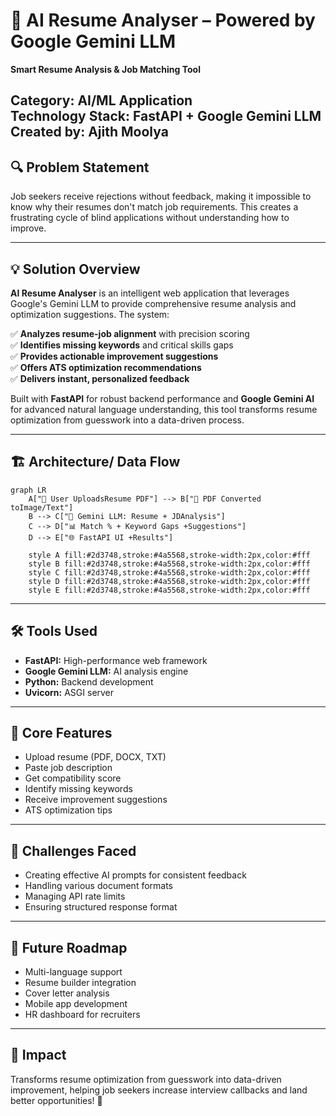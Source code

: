 # 🚀 AI Resume Analyser – Powered by Google Gemini LLM

**Smart Resume Analysis & Job Matching Tool**

**Category:** AI/ML Application  
**Technology Stack:** FastAPI + Google Gemini LLM  
**Created by:** Ajith Moolya
---

## 🔍 Problem Statement

Job seekers receive rejections without feedback, making it impossible to know why their resumes don't match job requirements. This creates a frustrating cycle of blind applications without understanding how to improve.

---

## 💡 Solution Overview

**AI Resume Analyser** is an intelligent web application that leverages Google's Gemini LLM to provide comprehensive resume analysis and optimization suggestions. The system:

✅ **Analyzes resume-job alignment** with precision scoring  
✅ **Identifies missing keywords** and critical skills gaps  
✅ **Provides actionable improvement suggestions**  
✅ **Offers ATS optimization recommendations**  
✅ **Delivers instant, personalized feedback**

Built with **FastAPI** for robust backend performance and **Google Gemini AI** for advanced natural language understanding, this tool transforms resume optimization from guesswork into a data-driven process.

---

## 🏗️ Architecture/ Data Flow
```mermaid
graph LR
    A["📄 User UploadsResume PDF"] --> B["🔄 PDF Converted toImage/Text"]
    B --> C["🤖 Gemini LLM: Resume + JDAnalysis"]
    C --> D["📊 Match % + Keyword Gaps +Suggestions"]
    D --> E["🌐 FastAPI UI +Results"]
    
    style A fill:#2d3748,stroke:#4a5568,stroke-width:2px,color:#fff
    style B fill:#2d3748,stroke:#4a5568,stroke-width:2px,color:#fff
    style C fill:#2d3748,stroke:#4a5568,stroke-width:2px,color:#fff
    style D fill:#2d3748,stroke:#4a5568,stroke-width:2px,color:#fff
    style E fill:#2d3748,stroke:#4a5568,stroke-width:2px,color:#fff
```

---
## 🛠️ Tools Used

- **FastAPI:** High-performance web framework
- **Google Gemini LLM:** AI analysis engine
- **Python:** Backend development
- **Uvicorn:** ASGI server

---

## 🎯 Core Features

- Upload resume (PDF, DOCX, TXT)
- Paste job description
- Get compatibility score
- Identify missing keywords
- Receive improvement suggestions
- ATS optimization tips

---

## 🔧 Challenges Faced

- Creating effective AI prompts for consistent feedback
- Handling various document formats
- Managing API rate limits
- Ensuring structured response format

---

## 🚀 Future Roadmap

- Multi-language support
- Resume builder integration
- Cover letter analysis
- Mobile app development
- HR dashboard for recruiters

---

## 🎯 Impact

Transforms resume optimization from guesswork into data-driven improvement, helping job seekers increase interview callbacks and land better opportunities! 🚀


